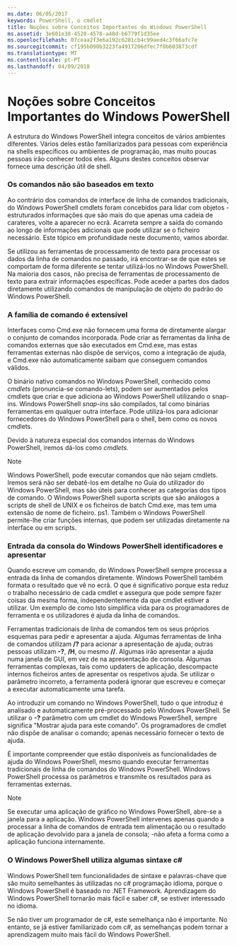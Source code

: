 ```yaml
---
ms.date: 06/05/2017
keywords: PowerShell, o cmdlet
title: Noções sobre Conceitos Importantes do Windows PowerShell
ms.assetid: 3e601e38-4520-4578-a48d-b6779f1d35ee
ms.openlocfilehash: 07ceaa2f3e6a192c6281cb4c99aed4c3f66afc7e
ms.sourcegitcommit: cf195b090b3223fa4917206dfec7f0b603873cdf
ms.translationtype: MT
ms.contentlocale: pt-PT
ms.lasthandoff: 04/09/2018
---
```

# <a name="understanding-important-windows-powershell-concepts"></a>Noções sobre Conceitos Importantes do Windows PowerShell
A estrutura do Windows PowerShell integra conceitos de vários ambientes diferentes. Vários deles estão familiarizados para pessoas com experiência na shells específicos ou ambientes de programação, mas muito poucas pessoas irão conhecer todos eles. Alguns destes conceitos observar fornece uma descrição útil de shell.

### <a name="commands-are-not-text-based"></a>Os comandos não são baseados em texto
Ao contrário dos comandos de interface de linha de comandos tradicionais, do Windows PowerShell cmdlets foram concebidos para lidar com objetos - estruturados informações que são mais do que apenas uma cadeia de carateres, volte a aparecer no ecrã. Acarreta sempre a saída do comando ao longo de informações adicionais que pode utilizar se o ficheiro necessário. Este tópico em profundidade neste documento, vamos abordar.

Se utilizou as ferramentas de processamento de texto para processar os dados da linha de comandos no passado, irá encontrar-se de que estes se comportam de forma diferente se tentar utilizá-los no Windows PowerShell. Na maioria dos casos, não precisa de ferramentas de processamento de texto para extrair informações específicas. Pode aceder a partes dos dados diretamente utilizando comandos de manipulação de objeto do padrão do Windows PowerShell.

### <a name="the-command-family-is-extensible"></a>A família de comando é extensível
Interfaces como Cmd.exe não fornecem uma forma de diretamente alargar o conjunto de comandos incorporada. Pode criar as ferramentas da linha de comandos externas que são executados em Cmd.exe, mas estas ferramentas externas não dispõe de serviços, como a integração de ajuda, e Cmd.exe não automaticamente saibam que conseguem comandos válidos.

O binário nativo comandos no Windows PowerShell, conhecido como *cmdlets* (pronuncia-se comando-lets), podem ser aumentados pelos cmdlets que criar e que adiciona ao Windows PowerShell utilizando o snap-ins. Windows PowerShell *snap-ins* são compilados, tal como binárias ferramentas em qualquer outra interface. Pode utilizá-los para adicionar fornecedores do Windows PowerShell para o shell, bem como os novos cmdlets.

Devido à natureza especial dos comandos internas do Windows PowerShell, iremos dá-los como *cmdlets*.

> [!NOTE]
> Windows PowerShell, pode executar comandos que não sejam cmdlets. Iremos será não ser debatê-los em detalhe no Guia do utilizador do Windows PowerShell, mas são úteis para conhecer as categorias dos tipos de comando. O Windows PowerShell suporta scripts que são análogos a scripts de shell de UNIX e os ficheiros de batch Cmd.exe, mas tem uma extensão de nome de ficheiro. ps1. Também o Windows PowerShell permite-lhe criar funções internas, que podem ser utilizadas diretamente na interface ou em scripts.

### <a name="windows-powershell-handles-console-input-and-display"></a>Entrada da consola do Windows PowerShell identificadores e apresentar
Quando escreve um comando, do Windows PowerShell sempre processa a entrada da linha de comandos diretamente. Windows PowerShell também formata o resultado que vê no ecrã. O que é significativo porque esta reduz o trabalho necessário de cada cmdlet e assegura que pode sempre fazer coisas da mesma forma, independentemente da que cmdlet estiver a utilizar. Um exemplo de como Isto simplifica vida para os programadores de ferramenta e os utilizadores é ajuda da linha de comandos.

Ferramentas tradicionais de linha de comandos tem os seus próprios esquemas para pedir e apresentar a ajuda. Algumas ferramentas de linha de comandos utilizam **/?** para acionar a apresentação de ajuda; outras pessoas utilizam **-?**, **/H**, ou mesmo **//**. Algumas irão apresentar a ajuda numa janela de GUI, em vez de na apresentação de consola. Algumas ferramentas complexas, tais como updaters de aplicação, descompacte internos ficheiros antes de apresentar os respetivos ajuda. Se utilizar o parâmetro incorreto, a ferramenta poderá ignorar que escreveu e começar a executar automaticamente uma tarefa.

Ao introduzir um comando no Windows PowerShell, tudo o que introduz é analisado e automaticamente pré-processado pelo Windows PowerShell. Se utilizar o **-?** parâmetro com um cmdlet do Windows PowerShell, sempre significa "Mostrar ajuda para este comando". Os programadores de cmdlet não dispõe de analisar o comando; apenas necessário fornecer o texto de ajuda.

É importante compreender que estão disponíveis as funcionalidades de ajuda do Windows PowerShell, mesmo quando executar ferramentas tradicionais de linha de comandos do Windows PowerShell. Windows PowerShell processa os parâmetros e transmite os resultados para as ferramentas externas.

> [!NOTE]
> Se executar uma aplicação de gráfico no Windows PowerShell, abre-se a janela para a aplicação. Windows PowerShell intervenes apenas quando a processar a linha de comandos de entrada tem alimentação ou o resultado de aplicação devolvido para a janela de consola; -não afeta a forma como a aplicação funciona internamente.

### <a name="windows-powershell-uses-some-c-syntax"></a>O Windows PowerShell utiliza algumas sintaxe c#
Windows PowerShell tem funcionalidades de sintaxe e palavras-chave que são muito semelhantes às utilizadas no c# programação idioma, porque o Windows PowerShell é baseado no .NET Framework. Aprendizagem do Windows PowerShell tornarão mais fácil e saber c#, se estiver interessado no idioma.

Se não tiver um programador de c#, este semelhança não é importante. No entanto, se já estiver familiarizado com c#, as semelhanças podem tornar a aprendizagem muito mais fácil do Windows PowerShell.